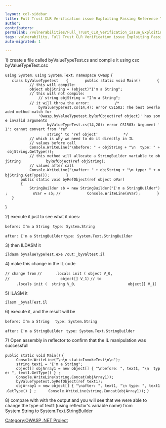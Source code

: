 ```yaml
---

layout: col-sidebar
title: Full Trust CLR Verification issue Exploiting Passing Reference Types by Reference
author: 
contributors: 
permalink: /vulnerabilities/Full_Trust_CLR_Verification_issue_Exploiting_Passing_Reference_Types_by_Reference
tags: vulnerability, Full Trust CLR Verification issue Exploiting Passing Reference Types by Reference
auto-migrated: 1

---
```


1\) create a file called byValueTypeTest.cs and compile it using csc
byValueTypeTest.csc

`using System;`
`using System.Text;`
`namespace Owasp`
`{`
`   class byValueTypetest`
`   {`
`       public static void Main()`
`       {`
`           // this will compile:`
`           object objString = (object)"I'm a String";`
`           // this will not compile:`
`               // string objString = "I'm a String";`
`           // it will throw the error:`
`           /*`
`               byValueTypeTest.cs(14,4): error CS1502: The best overloaded method match for`
`               'Owasp.byValueTypetest.byRefObject(ref object)' has some invalid arguments`
`                   byValueTypeTest.cs(14,20): error CS1503: Argument '1': cannot convert from 'ref`
`                   string' to 'ref object'`
`           */`
`           // which is why we need to do it directly in IL`
`           // values before call`
`           Console.WriteLine("\nbefore: " + objString + "\n  type: " + objString.GetType());`
`           // this method will allocate a StringBuilder variable to objString`
`           byRefObject(ref objString);`
`           // values after call`
`           Console.WriteLine("\nafter: " + objString + "\n type: " + objString.GetType());`
`       }       `
`       public static void byRefObject(ref object oVar)`
`       {                   `
`           StringBuilder sb = new StringBuilder("I'm a StringBuilder");`
`           oVar = sb;`
`//            Console.WriteLine(oVar);`
`       }`
`   }`

}

2\) execute it just to see what it does:

`before: I'm a String`
` type: System.String`

`after: I'm a StringBuilder`
`type: System.Text.StringBuilder`

3\) then ILDASM it

`ildasm byValueTypeTest.exe /out:_byValtest.il`

4\) make this change in the IL code

`// change from`
`//      .locals init ( object V_0,`
`//                       object[] V_1)`
`// to`
`     .locals init (  string V_0,`
`                       object[] V_1)`

5\) ILASM it

`ilasm _byValTest.il`

6\) execute it, and the result will be

`before: I'm a String`
`  type: System.String`

`after: I'm a StringBuilder`
` type: System.Text.StringBuilder`

7\) Open assembly in reflector to confirm that the IL manipulation was
successfull

`public static void Main()`
`{`
`     Console.WriteLine("\n\n staticInvokeTest\n\n");`
`     string text1 = "I'm a String";`
`     object[] objArray1 = new object[] { "\nbefore: ", text1, "\n  type: ", text1.GetType() } ;`
`     Console.WriteLine(string.Concat(objArray1));`
`     byValueTypetest.byRefObject(ref text1);`
`     objArray1 = new object[] { "\nafter: ", text1, "\n type: ", text1.GetType() } ;`
`     Console.WriteLine(string.Concat(objArray1));`
`}`

8\) compare with with the output and you will see that we were able to
change the type of text1 (using reflector's variable name) from
System.String to System.Text.StringBuilder

[Category:OWASP .NET Project](Category:OWASP_.NET_Project "wikilink")
